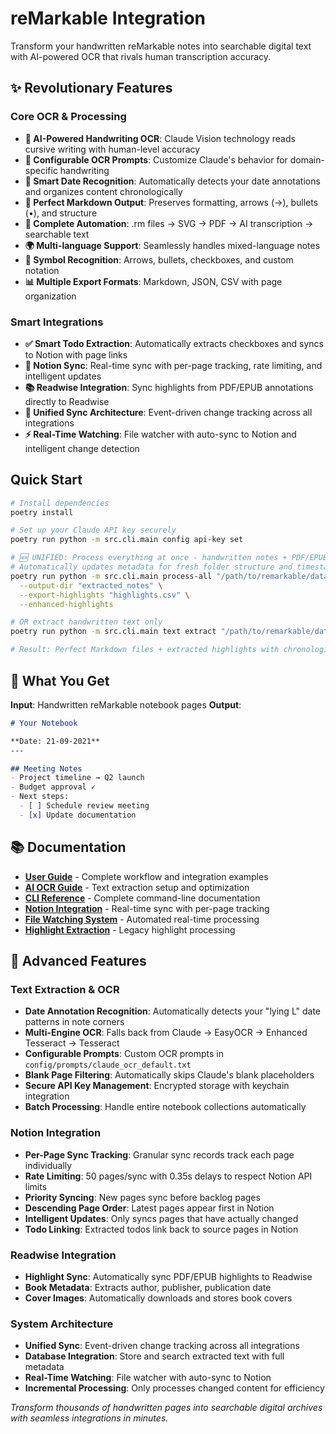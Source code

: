 # reMarkable Integration

Transform your handwritten reMarkable notes into searchable digital text with AI-powered OCR that rivals human transcription accuracy.

## ✨ Revolutionary Features

### Core OCR & Processing
- **🤖 AI-Powered Handwriting OCR**: Claude Vision technology reads cursive writing with human-level accuracy
- **🎨 Configurable OCR Prompts**: Customize Claude's behavior for domain-specific handwriting
- **📅 Smart Date Recognition**: Automatically detects your date annotations and organizes content chronologically
- **📝 Perfect Markdown Output**: Preserves formatting, arrows (→), bullets (•), and structure
- **🔄 Complete Automation**: .rm files → SVG → PDF → AI transcription → searchable text
- **🌍 Multi-language Support**: Seamlessly handles mixed-language notes
- **🎯 Symbol Recognition**: Arrows, bullets, checkboxes, and custom notation
- **📊 Multiple Export Formats**: Markdown, JSON, CSV with page organization

### Smart Integrations
- **✅ Smart Todo Extraction**: Automatically extracts checkboxes and syncs to Notion with page links
- **📓 Notion Sync**: Real-time sync with per-page tracking, rate limiting, and intelligent updates
- **📚 Readwise Integration**: Sync highlights from PDF/EPUB annotations directly to Readwise
- **🔄 Unified Sync Architecture**: Event-driven change tracking across all integrations
- **⚡ Real-Time Watching**: File watcher with auto-sync to Notion and intelligent change detection

## Quick Start

```bash
# Install dependencies  
poetry install

# Set up your Claude API key securely
poetry run python -m src.cli.main config api-key set

# 🆕 UNIFIED: Process everything at once - handwritten notes + PDF/EPUB highlights
# Automatically updates metadata for fresh folder structure and timestamps
poetry run python -m src.cli.main process-all "/path/to/remarkable/data" \
  --output-dir "extracted_notes" \
  --export-highlights "highlights.csv" \
  --enhanced-highlights

# OR extract handwritten text only
poetry run python -m src.cli.main text extract "/path/to/remarkable/data" --output-dir "extracted_notes"

# Result: Perfect Markdown files + extracted highlights with chronological organization!
```

## 🎯 What You Get

**Input**: Handwritten reMarkable notebook pages
**Output**: 
```markdown
# Your Notebook

**Date: 21-09-2021**
---

## Meeting Notes
- Project timeline → Q2 launch
- Budget approval ✓
- Next steps:
  - [ ] Schedule review meeting
  - [x] Update documentation
```

## 📚 Documentation

- **[User Guide](docs/user-guide.md)** - Complete workflow and integration examples
- **[AI OCR Guide](docs/ai-ocr.md)** - Text extraction setup and optimization
- **[CLI Reference](docs/cli-usage.md)** - Complete command-line documentation
- **[Notion Integration](docs/notion-integration.md)** - Real-time sync with per-page tracking
- **[File Watching System](docs/watching-system.md)** - Automated real-time processing
- **[Highlight Extraction](docs/highlight_extraction.md)** - Legacy highlight processing

## 🚀 Advanced Features

### Text Extraction & OCR
- **Date Annotation Recognition**: Automatically detects your "lying L" date patterns in note corners
- **Multi-Engine OCR**: Falls back from Claude → EasyOCR → Enhanced Tesseract → Tesseract
- **Configurable Prompts**: Custom OCR prompts in `config/prompts/claude_ocr_default.txt`
- **Blank Page Filtering**: Automatically skips Claude's blank placeholders
- **Secure API Key Management**: Encrypted storage with keychain integration
- **Batch Processing**: Handle entire notebook collections automatically

### Notion Integration
- **Per-Page Sync Tracking**: Granular sync records track each page individually
- **Rate Limiting**: 50 pages/sync with 0.35s delays to respect Notion API limits
- **Priority Syncing**: New pages sync before backlog pages
- **Descending Page Order**: Latest pages appear first in Notion
- **Intelligent Updates**: Only syncs pages that have actually changed
- **Todo Linking**: Extracted todos link back to source pages in Notion

### Readwise Integration
- **Highlight Sync**: Automatically sync PDF/EPUB highlights to Readwise
- **Book Metadata**: Extracts author, publisher, publication date
- **Cover Images**: Automatically downloads and stores book covers

### System Architecture
- **Unified Sync**: Event-driven change tracking across all integrations
- **Database Integration**: Store and search extracted text with full metadata
- **Real-Time Watching**: File watcher with auto-sync to Notion
- **Incremental Processing**: Only processes changed content for efficiency

*Transform thousands of handwritten pages into searchable digital archives with seamless integrations in minutes.*